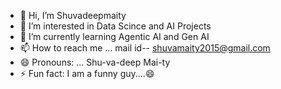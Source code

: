 - 👋 Hi, I’m Shuvadeepmaity
- 👀 I’m interested in Data Scince and AI Projects
- 🌱 I’m currently learning Agentic AI and Gen AI
- 📫 How to reach me ... mail id-- shuvamaity2015@gmail.com
- 😄 Pronouns: ... Shu-va-deep Mai-ty
- ⚡ Fun fact: I am a funny guy....😄
